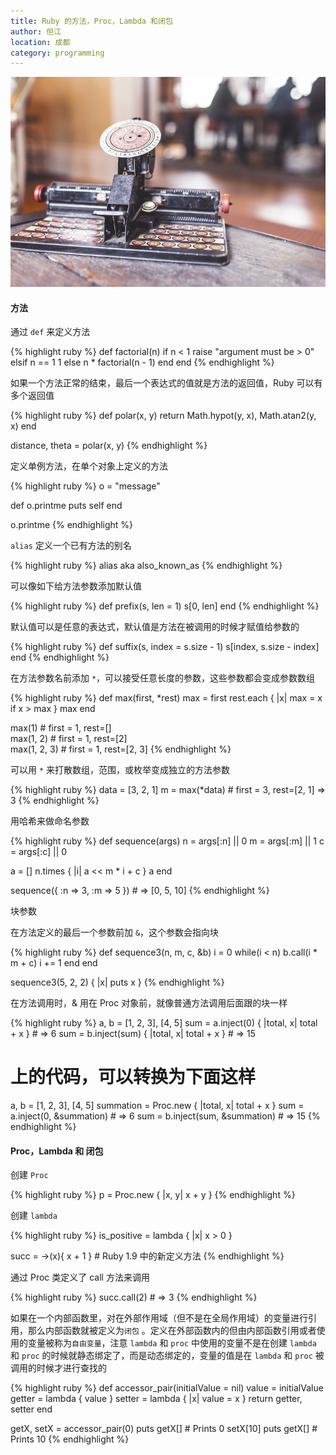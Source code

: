 ```yaml
---
title: Ruby 的方法，Proc，Lambda 和闭包
author: 但江
location: 成都
category: programming
---
```


![Typewriter](/images/typewriter.jpg)

#### 方法

通过 `def` 来定义方法

{% highlight ruby %}
def factorial(n)
  if n < 1
    raise "argument must be > 0"
  elsif n == 1
    1
  else
    n * factorial(n - 1)
  end
end
{% endhighlight %}

如果一个方法正常的结束，最后一个表达式的值就是方法的返回值，Ruby 可以有多个返回值

{% highlight ruby %}
def polar(x, y)
  return Math.hypot(y, x), Math.atan2(y, x)
end

distance, theta = polar(x, y)
{% endhighlight %}

定义单例方法，在单个对象上定义的方法

{% highlight ruby %}
o = "message"

def o.printme
  puts self
end

o.printme
{% endhighlight %}

`alias` 定义一个已有方法的别名

{% highlight ruby %}
alias aka also_known_as
{% endhighlight %}

可以像如下给方法参数添加默认值

{% highlight ruby %}
def prefix(s, len = 1)
  s[0, len]
end
{% endhighlight %}

默认值可以是任意的表达式，默认值是方法在被调用的时候才赋值给参数的

{% highlight ruby %}
def suffix(s, index = s.size - 1)
  s[index, s.size - index]
end
{% endhighlight %}

在方法参数名前添加 `*`，可以接受任意长度的参数，这些参数都会变成参数数组

{% highlight ruby %}
def max(first, *rest)
  max = first
  rest.each { |x| max = x if x > max }
  max
end

max(1)       # first = 1, rest=[]   
max(1, 2)    # first = 1, rest=[2]  
max(1, 2, 3) # first = 1, rest=[2, 3]
{% endhighlight %}

可以用 `*` 来打散数组，范围，或枚举变成独立的方法参数

{% highlight ruby %}
data = [3, 2, 1]
m = max(*data) # first = 3, rest=[2, 1] => 3
{% endhighlight %}

用哈希来做命名参数

{% highlight ruby %}
def sequence(args)
  n = args[:n] || 0
  m = args[:m] || 1
  c = args[:c] || 0

  a = []
  n.times { |i| a << m * i + c }
  a
end

sequence({ :n => 3, :m => 5 }) # => [0, 5, 10]
{% endhighlight %}

块参数

在方法定义的最后一个参数前加 `&`，这个参数会指向块

{% highlight ruby %}
def sequence3(n, m, c, &b)
  i = 0
  while(i < n)
    b.call(i * m + c) 
    i += 1
  end
end

sequence3(5, 2, 2) { |x| puts x }
{% endhighlight %}

在方法调用时，& 用在 Proc 对象前，就像普通方法调用后面跟的块一样

{% highlight ruby %}
a, b = [1, 2, 3], [4, 5]
sum = a.inject(0) { |total, x| total + x } # => 6
sum = b.inject(sum) { |total, x| total + x } # => 15

# 上的代码，可以转换为下面这样

a, b = [1, 2, 3], [4, 5]
summation = Proc.new { |total, x| total + x }
sum = a.inject(0, &summation) # => 6
sum = b.inject(sum, &summation) # => 15
{% endhighlight %}

#### Proc，Lambda 和 闭包

创建 `Proc`

{% highlight ruby %}
p = Proc.new { |x, y| x + y }
{% endhighlight %}

创建 `lambda`

{% highlight ruby %}
is_positive = lambda { |x| x > 0 }

succ = ->(x){ x + 1 } # Ruby 1.9 中的新定义方法
{% endhighlight %}

通过 Proc 类定义了 call 方法来调用

{% highlight ruby %}
succ.call(2) # => 3
{% endhighlight %}

如果在一个内部函数里，对在外部作用域（但不是在全局作用域）的变量进行引用，那么内部函数就被定义为`闭包` 。定义在外部函数内的但由内部函数引用或者使用的变量被称为`自由变量`，注意 `lambda` 和 `proc` 中使用的变量不是在创建 `lambda` 和 `proc` 的时候就静态绑定了，而是动态绑定的，变量的值是在 `lambda` 和 `proc` 被调用的时候才进行查找的

{% highlight ruby %}
def accessor_pair(initialValue = nil)
  value = initialValue
  getter = lambda { value }
  setter = lambda { |x| value = x }
  return getter, setter
end

getX, setX = accessor_pair(0)
puts getX[] # Prints 0
setX[10]
puts getX[] # Prints 10
{% endhighlight %}
